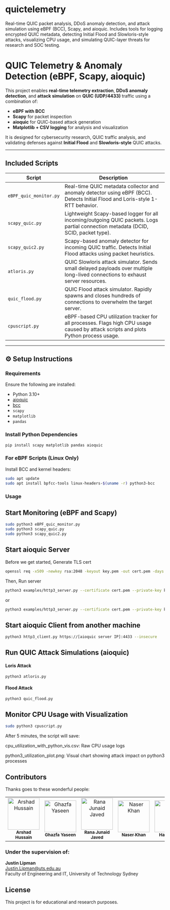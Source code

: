 # quictelemetry
Real-time QUIC packet analysis, DDoS anomaly detection, and attack simulation using eBPF (BCC), Scapy, and aioquic. Includes tools for logging encrypted QUIC metadata, detecting Initial Flood and Slowloris-style attacks, visualizing CPU usage, and simulating QUIC-layer threats for research and SOC testing.
# QUIC Telemetry & Anomaly Detection (eBPF, Scapy, aioquic)

This project enables **real-time telemetry extraction**, **DDoS anomaly detection**, and **attack simulation** on **QUIC (UDP/4433)** traffic using a combination of:

- **eBPF with BCC**  
- **Scapy** for packet inspection  
- **aioquic** for QUIC-based attack generation  
- **Matplotlib + CSV logging** for analysis and visualization  

It is designed for cybersecurity research, QUIC traffic analysis, and validating defenses against **Initial Flood** and **Slowloris-style** QUIC attacks.

---

## Included Scripts

| Script | Description |
|--------|-------------|
| `eBPF_quic_monitor.py` | Real-time QUIC metadata collector and anomaly detector using eBPF (BCC). Detects Initial Flood and Loris-style 1-RTT behavior. |
| `scapy_quic.py` | Lightweight Scapy-based logger for all incoming/outgoing QUIC packets. Logs partial connection metadata (DCID, SCID, packet type). |
| `scapy_quic2.py` | Scapy-based anomaly detector for incoming QUIC traffic. Detects Initial Flood attacks using packet heuristics. |
| `atloris.py` | QUIC Slowloris attack simulator. Sends small delayed payloads over multiple long-lived connections to exhaust server resources. |
| `quic_flood.py` | QUIC Flood attack simulator. Rapidly spawns and closes hundreds of connections to overwhelm the target server. |
| `cpuscript.py` | eBPF-based CPU utilization tracker for all processes. Flags high CPU usage caused by attack scripts and plots Python process usage. |

---

## ⚙️ Setup Instructions

### Requirements

Ensure the following are installed:

- Python 3.10+
- [aioquic](https://github.com/aiortc/aioquic)
- [bcc](https://github.com/iovisor/bcc)
- `scapy`
- `matplotlib`
- `pandas`

### Install Python Dependencies

```bash
pip install scapy matplotlib pandas aioquic
```
###  For eBPF Scripts (Linux Only)
Install BCC and kernel headers:

```bash
sudo apt update
sudo apt install bpfcc-tools linux-headers-$(uname -r) python3-bcc
```

### Usage

## Start Monitoring (eBPF and  Scapy)
``` bash
sudo python3 eBPF_quic_monitor.py
sudo python3 scapy_quic.py
sudo python3 scapy_quic2.py
```

## Start aioquic Server
Before we get started, Generate TLS cert
```bash
openssl req -x509 -newkey rsa:2048 -keyout key.pem -out cert.pem -days 365 -nodes -subj "/CN=localhost"
```
Then, Run server
```bash
python3 examples/http3_server.py --certificate cert.pem --private-key key.pem
```
or
```bash
python3 examples/http3_server.py --certificate cert.pem --private-key key.pem -l all_log/secret.log -q all_log
```

## Start aioquic Client from another machine
```bash
python3 http3_client.py https://[aioquic server IP]:4433 --insecure
```
## Run QUIC Attack Simulations (aioquic)
#### Loris Attack
```bash
python3 atloris.py
```
#### Flood Attack
```bash
python3 quic_flood.py
```

## Monitor CPU Usage with Visualization
```bash
sudo python3 cpuscript.py
```

After 5 minutes, the script will save:

cpu_utilization_with_python_vis.csv: Raw CPU usage logs

python3_utilization_plot.png: Visual chart showing attack impact on python3 processes

## Contributors

Thanks goes to these wonderful people:

<table>
  <tr>
    <td align="center">
      <a href="https://github.com/ArshadHussain50">
        <img src="https://avatars.githubusercontent.com/u/74283627?v=4" width="100px;" alt="Arshad Hussain"/>
        <br /><sub><b>Arshad Hussain</b></sub>
      </a>
      <br />
    </td>
      <td align="center">
      <img src="https://avatars.githubusercontent.com/u/90524268?v=4" width="100px;" alt="Ghazfa Yaseen"/>
      <br /><sub><b>Ghazfa Yaseen</b></sub>
      <br />
    </td>
    <td align="center">
      <a href="https://github.com/Junaid-JavedUts">
        <img src="https://avatars.githubusercontent.com/u/212652385?v=4" width="100px;" alt="Rana Junaid Javed"/>
        <br /><sub><b>Rana Junaid Javed</b></sub>
      </a>
      <br />
    </td>
    <td align="center">
      <a href="https://github.com/naserkhan35">
        <img src="https://avatars.githubusercontent.com/u/77690716?v=4" width="100px;" alt="Naser Khan"/>
        <br /><sub><b>Naser Khan</b></sub>
      </a>
      <br />
    </td>
    <td align="center">
      <a href="https://github.com/propakistani">
        <img src="https://avatars.githubusercontent.com/u/39987860?v=4" width="100px;" alt="Hamza Dar"/>
        <br /><sub><b>Hamza Dar</b></sub>
      </a>
      <br />
    </td>
    <td align="center">
      <a href="https://github.com/syedumaid">
        <img src="https://avatars.githubusercontent.com/u/78684890?v=4" width="100px;" alt="Umaid Ahmed Syed"/>
        <br /><sub><b>Umaid Ahmed Syed</b></sub>
      </a>
      <br />
    </td>
  </tr>
</table>

### Under the supervision of:

**Justin Lipman**  
<Justin.Lipman@uts.edu.au>  
Faculty of Engineering and IT, University of Technology Sydney

## License

This project is for educational and research purposes.


